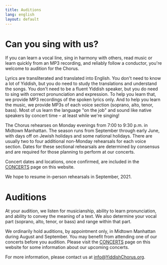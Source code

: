 ```yaml
---
title: Auditions
lang: english
layout: default
---
```


# Can you sing with us?

If you can learn a vocal line, sing in harmony with others, read music or learn quickly from an MP3 recording, and reliably follow a conductor, you're welcome to audition for the Chorus.

Lyrics are transliterated and translated into English.  You don't need to know a lot of Yiddish, but you do need to study the translations and understand the songs.  You don't need to be a fluent Yiddish speaker, but you do need to sing with correct pronunciation and expression.  To help you learn that, we provide MP3 recordings of the spoken lyrics only.  And to help you learn the music, we provide MP3s of each voice section (soprano, alto, tenor, bass).  Most of us learn the language "on the job" and sound like native speakers by concert time – at least while we're singing!

The Chorus rehearses on Monday evenings from 7:00 to 9:30 p.m. in Midtown Manhattan.  The season runs from September through early June, with days off on Jewish holidays and some national holidays.  There are usually two to four additional non-Monday rehearsals for each voice section.  Dates for these sectional rehearsals are determined by consensus and are required for those planning to perform at our concerts.

Concert dates and locations, once confirmed, are included in the [CONCERTS](https://www.yiddishchorus.org/concerts.html) page on this website.

We hope to resume in-person rehearsals in September, 2021.

# Auditions

At your audition, we listen for musicianship, ability to learn pronunciation, and ability to convey the meaning of a text. We also determine your vocal part (soprano, alto, tenor, or bass) and range within that part.  

We ordinarily hold auditions, by appointment only, in Midtown Manhattan during August and September. You may benefit from attending one of our concerts before you audition. Please visit the [CONCERTS](https://www.yiddishchorus.org/concerts.html) page on this website for some information about our upcoming concerts.

For more information, please contact us at [info@YiddishChorus.org](mailto:info@yiddishchorus.org).
